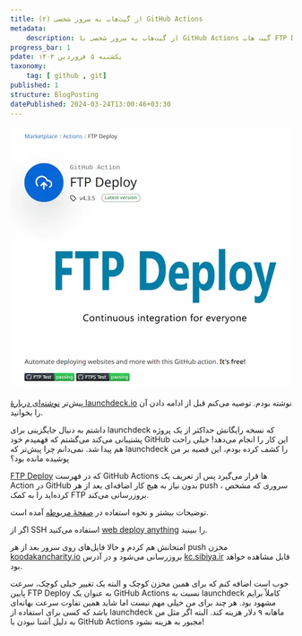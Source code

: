 ```yaml
---
title: از گیت‌هاب به سرور شخصی (۲) GitHub Actions
metadata: 
    description: از گیت‌هاب به سرور شخصی با GitHub Actions گیت هاب FTP Deploy اف تی پی
progress_bar: 1
pdate: یکشنبه ۵ فروردین ۱۴۰۳
taxonomy:
    tag: [ github , git]
published: 1
structure: BlogPosting
datePublished: 2024-03-24T13:00:46+03:30
---
```

![ FTP Deploy ](ftp_deploy.webp?classes=center&loading=lazy)
<div class="align-center">
</div>

پیش‌تر 
[نوشته‌ای دربارهٔ 
launchdeck.io](/blog/launchdeck_io)
نوشته بودم. توصیه می‌کنم قبل از ادامه دادن آن را بخوانید.

داشتم به دنبال جایگزینی برای 
launchdeck
 که نسخه رایگانش حداکثر از یک پروژه پشتیبانی می‌کند می‌گشتم که فهمیدم خود 
GitHub
این کار را انجام می‌دهد! خیلی راحت هم پیدا شد. نمی‌دانم چرا پیش‌تر که 
launchdeck 
را کشف کرده بودم، این قضیه بر من پوشیده مانده بود؟


[FTP Deploy](https://github.com/marketplace/actions/ftp-deploy)
که در فهرست 
GitHub Actions
ها قرار می‌گیرد پس از تعریف یک Action در 
GitHub
بدون نیاز به هیچ کار اضافه‌ای بعد از هر 
push
، سروری که مشخص کرده‌اید را به کمک 
FTP
بروزرسانی می‌کند. 

توضیحات بیشتر و نحوه استفاده در 
[صفحهٔ مربوطه](https://github.com/marketplace/actions/ftp-deploy)
 آمده است. 

اگر از 
SSH
استفاده می‌کنید 
[web deploy anything](https://github.com/marketplace/actions/web-deploy-anything)
را ببینید.

امتحانش هم کردم و حالا فایل‌های روی سرور بعد از هر 
push
مخزن
[koodakancharity.io](https://github.com/shaban532/koodakancharity.io)
بروزرسانی می‌شود و در آدرس
[kc.sibiya.ir](https://kc.sibiya.ir)
قابل مشاهده خواهد بود.

خوب است اضافه کنم که برای همین مخزن کوچک و البته یک تغییر خیلی کوچک، سرعت پایین
FTP Deploy
به عنوان یک
GitHub Actions
 نسبت به 
launchdeck
کاملاً برایم مشهود بود. هر چند برای من خیلی مهم نیست اما شاید همین تفاوت سرعت بهانه‌ای باشد که کسی برای استفاده از 
launchdeck
ماهانه ۹ دلار هزینه کند. البته اگر مثل من به دلیل آشنا نبودن با 
GitHub Actions
مجبور به هزینه نشود!